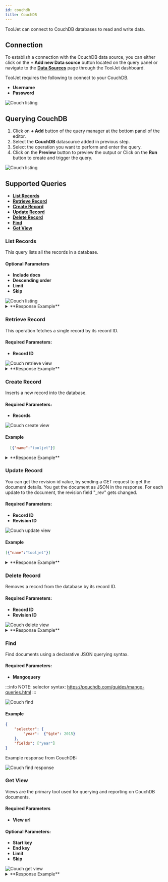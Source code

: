 ```yaml
---
id: couchdb
title: CouchDB
---
```


ToolJet can connect to CouchDB databases to read and write data. 

<div style={{paddingTop:'24px'}}>

## Connection

To establish a connection with the CouchDB data source, you can either click on the **+ Add new Data source** button located on the query panel or navigate to the **[Data Sources](/docs/data-sources/overview)** page through the ToolJet dashboard.

ToolJet requires the following to connect to your CouchDB.
- **Username**
- **Password**

<img className="screenshot-full" src="/img/datasource-reference/couchdb/connections.png" alt="Couch listing"/>

</div>

<div style={{paddingTop:'24px'}}>

## Querying CouchDB

1. Click on **+ Add** button of the query manager at the bottom panel of the editor.
2. Select the **CouchDB** datasource added in previous step.
3. Select the operation you want to perform and enter the query.
4. Click on the **Preview** button to preview the output or Click on the **Run** button to create and trigger the query.

<img className="screenshot-full" src="/img/datasource-reference/couchdb/operations.png" alt="Couch listing"/>

</div>

<div style={{paddingTop:'24px'}}>

## Supported Queries 

- **[List Records](#list-records)**
- **[Retrieve Record](#retrieve-record)**
- **[Create Record](#create-record)**
- **[Update Record](#update-record)**
- **[Delete Record](#delete-record)**
- **[Find](#find)**
- **[Get View](#get-view)**

### List Records 

This query lists all the records in a database.

#### Optional Parameters

- **Include docs**
- **Descending order**
- **Limit**
- **Skip**

<img className="screenshot-full" src="/img/datasource-reference/couchdb/listing-v2.png" alt="Couch listing"/>

<details>
  <summary>**Response Example**</summary>
  ```json
{
    "total_rows": 3,
    "offset": 0,
    "rows": [
        {
            "id": "23212104e60a71edb42ebc509f000dc2",
            "key": "23212104e60a71edb42ebc509f000dc2",
            "value": {
                "rev": "1-0cc7f48876f15883394e5c139c628123"
            }
        },
        {
            "id": "23212104e60a71edb42ebc509f00216e",
            "key": "23212104e60a71edb42ebc509f00216e",
            "value": {
                "rev": "1-b3c45696b10cb08221a335ff7cbd8b7a"
            }
        },
        {
            "id": "23212104e60a71edb42ebc509f00282a",
            "key": "23212104e60a71edb42ebc509f00282a",
            "value": {
                "rev": "1-da5732beb913ecbded309321cac892d2"
            }
        },
    ]
}
```
</details>

### Retrieve Record 

This operation fetches a single record by its record ID.

#### Required Parameters: 

- **Record ID**


<img className="screenshot-full" src="/img/datasource-reference/couchdb/retrieving-v2.png" alt="Couch retrieve view" />

<details>
  <summary> **Response Example** </summary>
```json
{
    "_id": "e33dc4e209689cb0400d095fc401a1e0",
    "_rev": "1-a62af8e14451af88c150e7e718b7a0e8",
    "0": {
        "name": "test data"
    }
}
```
</details>

### Create Record

Inserts a new record into the database.

#### Required Parameters: 

- **Records**


<img className="screenshot-full" src="/img/datasource-reference/couchdb/creating-v2.png" alt="Couch create view"/>

#### Example

```json
  [{"name":"tooljet"}]
```

<details>
  <summary>**Response Example**</summary>
    ```json
    {
        "ok": true,
        "id": "23212104e60a71edb42ebc509f0049a2",
        "rev": "1-b0a625abc4e21ee554737920156e911f"
    }
    ```
</details>

### Update Record

You can get the revision id  value, by sending a GET request to get the document details.
You get the document as JSON in the response. For each update to the document, the revision field "_rev" gets changed.

#### Required Parameters:
- **Record ID**
- **Revision ID**


<img className="screenshot-full" src="/img/datasource-reference/couchdb/updating-v2.png" alt="Couch update view" />


#### Example

```json
[{"name":"tooljet"}]
```

<details>
  <summary>**Response Example**</summary>
  ```json
  {
      "ok": true,
      "id": "23212104e60a71edb42ebc509f0049a2",
      "rev": "2-b0a625abc4e21ee554737920156e911f"
  }
 ```
</details>

### Delete Record

Removes a record from the database by its record ID.

#### Required Parameters:
- **Record ID**
- **Revision ID**


<img className="screenshot-full" src="/img/datasource-reference/couchdb/deleteRecord.png" alt="Couch delete view"/>

<details>
  <summary>**Response Example**</summary>
    ```json
    {
        "ok": true,
        "id": "rev_id=2-3d01e0e87139c57e9bd083e48ecde13d&record_id=e33dc4e209689cb0400d095fc401a1e0",
        "rev": "1-2b99ef28c03e68ea70bb668ee55ffb7b"
    }
    ```
</details>

### Find 

Find documents using a declarative JSON querying syntax.

#### Required Parameters:
- **Mangoquery**

:::info
NOTE:
selector syntax: https://pouchdb.com/guides/mango-queries.html
:::


<img className="screenshot-full" src="/img/datasource-reference/couchdb/find-v2.png" alt="Couch find" />


#### Example

```json
{
    "selector": {
        "year":  {"$gte": 2015}
    },
    "fields": ["year"]
}
```

Example response from CouchDB:

<img className="screenshot-full" src="/img/datasource-reference/couchdb/find_response.png" alt="Couch find response" />

### Get View

Views are the primary tool used for querying and reporting on CouchDB documents.

#### Required Parameters
- **View url**


#### Optional Parameters: 
- **Start key**
- **End key**
- **Limit**
- **Skip**

<img className="screenshot-full" src="/img/datasource-reference/couchdb/get_view-v2.png" alt="Couch get view" />

<details>
  <summary>**Response Example**</summary>
  ```json
    {
        "total_rows": 4,
        "offset": 0,
        "rows": [
            {
                "id": "23212104e60a71edb42ebc509f000dc2",
                "key": "23212104e60a71edb42ebc509f000dc2",
                "value": {
                    "rev": "1-0cc7f48876f15883394e5c139c628123"
                }
            },
            {
                "id": "23212104e60a71edb42ebc509f00216e",
                "key": "23212104e60a71edb42ebc509f00216e",
                "value": {
                    "rev": "1-b3c45696b10cb08221a335ff7cbd8b7a"
                }
            },
            {
                "id": "23212104e60a71edb42ebc509f00282a",
                "key": "23212104e60a71edb42ebc509f00282a",
                "value": {
                    "rev": "1-da5732beb913ecbded309321cac892d2"
                }
            },
            {
                "id": "23212104e60a71edb42ebc509f002cbd",
                "key": "23212104e60a71edb42ebc509f002cbd",
                "value": {
                    "rev": "1-ca5bb3c0767eb42ea6c33eee3d395b59"
                }
            }
        ]
    }
    ```
</details>

</div>
